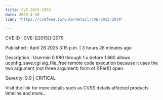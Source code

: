 ```yaml
---
title: CVE-2015-2079
date: 2025-4-28
lien: "https://cvefeed.io/vuln/detail/CVE-2015-2079"

---
```


CVE ID : CVE-[[2015]]-2079

Published :  April 28
2025
3:15 p.m. | 3 hours
26 minutes ago

Description : Usermin 0.980 through 1.x before 1.660 allows uconfig_save.cgi sig_file_free remote code execution because it uses the two argument (not three argument) form of  [[Perl]] open.

Severity: 9.9 | CRITICAL

Visit the link for more details
such as CVSS details
affected products
timeline
and more...
